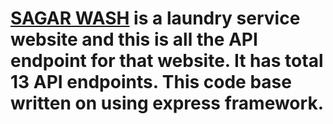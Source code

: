 # [SAGAR WASH](https://sagar-wash-f4986.web.app/) is a laundry service website and this is all the API endpoint for that website. It has total 13 API endpoints. This code base written on using express framework.
